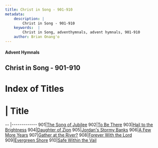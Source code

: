 ```yaml
---
title: Christ in Song - 901-910
metadata:
    description: |
        Christ in Song - 901-910
    keywords:  |
        Christ in Song, adventhymnals, advent hymnals, 901-910
    author: Brian Onang'o
---
```


#### Advent Hymnals
## Christ in Song - 901-910

# Index of Titles
# | Title                        
-- |-------------
901|[The Song of Jubilee](/christ-in-song/901-949/901-910/The-Song-of-Jubilee)
902|[To Be There](/christ-in-song/901-949/901-910/To-Be-There)
903|[Hail to the Brightness](/christ-in-song/901-949/901-910/Hail-to-the-Brightness)
904|[Daughter of Zion](/christ-in-song/901-949/901-910/Daughter-of-Zion)
905|[Jordan's Stormy Banks](/christ-in-song/901-949/901-910/Jordan's-Stormy-Banks)
906|[A Few More Years](/christ-in-song/901-949/901-910/A-Few-More-Years)
907|[Gather at the River?](/christ-in-song/901-949/901-910/Gather-at-the-River)
908|[Forever With the Lord](/christ-in-song/901-949/901-910/Forever-With-the-Lord)
909|[Evergreen Shore](/christ-in-song/901-949/901-910/Evergreen-Shore)
910|[Safe Within the Vail](/christ-in-song/901-949/901-910/Safe-Within-the-Vail)